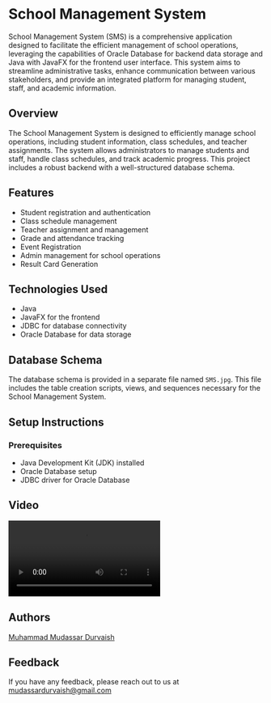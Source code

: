 # School Management System
School Management System (SMS) is a comprehensive application designed to facilitate the efficient management of school operations, leveraging the capabilities of Oracle Database for backend data storage and Java with JavaFX for the frontend user interface. This system aims to streamline administrative tasks, enhance communication between various stakeholders, and provide an integrated platform for managing student, staff, and academic information.

## Overview
The School Management System is designed to efficiently manage school operations, including student information, class schedules, and teacher assignments. The system allows administrators to manage students and staff, handle class schedules, and track academic progress. This project includes a robust backend with a well-structured database schema.

## Features
- Student registration and authentication
- Class schedule management
- Teacher assignment and management
- Grade and attendance tracking
- Event Registration
- Admin management for school operations
- Result Card Generation

## Technologies Used
- Java
- JavaFX for the frontend
- JDBC for database connectivity
- Oracle Database for data storage

## Database Schema
The database schema is provided in a separate file named `SMS.jpg`. This file includes the table creation scripts, views, and sequences necessary for the School Management System.

## Setup Instructions
### Prerequisites
- Java Development Kit (JDK) installed
- Oracle Database setup
- JDBC driver for Oracle Database

## Video

<video controls>
  <source src="./SMS.mp4">
</video>

## Authors
[Muhammad Mudassar Durvaish](https://github.com/mudassar-durvaish)
## Feedback
If you have any feedback, please reach out to us at mudassardurvaish@gmail.com
